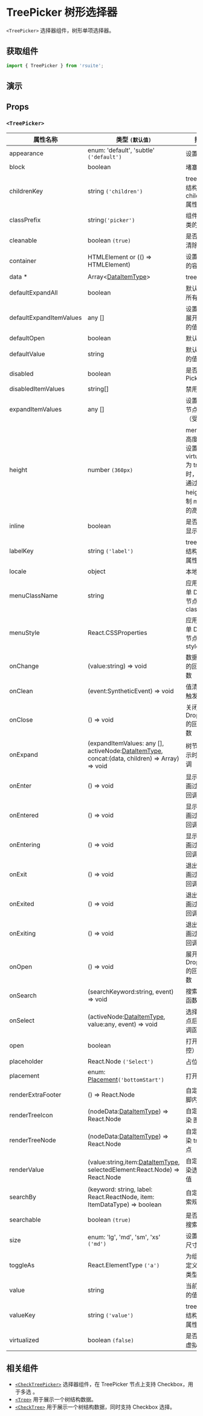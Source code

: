 # TreePicker 树形选择器

`<TreePicker>` 选择器组件，树形单项选择器。

## 获取组件

```js
import { TreePicker } from 'rsuite';
```

## 演示

<!--{demo}-->

## Props

### `<TreePicker>`

| 属性名称                | 类型 `(默认值)`                                                                                         | 描述                                                                            |
| ----------------------- | ------------------------------------------------------------------------------------------------------- | ------------------------------------------------------------------------------- |
| appearance              | enum: 'default', 'subtle' `('default')`                                                                 | 设置外观                                                                        |
| block                   | boolean                                                                                                 | 堵塞整行                                                                        |
| childrenKey             | string `('children')`                                                                                   | tree 数据结构 children 属性名称                                                 |
| classPrefix             | string`('picker')`                                                                                      | 组件 CSS 类的前缀                                                               |
| cleanable               | boolean `(true)`                                                                                        | 是否可以清除                                                                    |
| container               | HTMLElement or (() => HTMLElement)                                                                      | 设置渲染的容器                                                                  |
| data \*                 | Array&lt;[DataItemType](#types)&gt;                                                                     | tree 数据                                                                       |
| defaultExpandAll        | boolean                                                                                                 | 默认展开所有节点                                                                |
| defaultExpandItemValues | any []                                                                                                  | 设置默认展开节点的值                                                            |
| defaultOpen             | boolean                                                                                                 | 默认打开                                                                        |
| defaultValue            | string                                                                                                  | 默认选中的值                                                                    |
| disabled                | boolean                                                                                                 | 是否禁用 Picker                                                                 |
| disabledItemValues      | string[]                                                                                                | 禁用选项                                                                        |
| expandItemValues        | any []                                                                                                  | 设置展开节点的值（受控）                                                        |
| height                  | number `(360px)`                                                                                        | menu 的高度。当设置了 virtualized 为 true 时， 可以通过 height 控制 menu 的高度 |
| inline                  | boolean                                                                                                 | 是否内联显示 tree                                                               |
| labelKey                | string `('label')`                                                                                      | tree 数据结构 label 属性名称                                                    |
| locale                  | object                                                                                                  | 本地语言                                                                        |
| menuClassName           | string                                                                                                  | 应用于菜单 DOM 节点的 css class                                                 |
| menuStyle               | React.CSSProperties                                                                                     | 应用于菜单 DOM 节点的 style                                                     |
| onChange                | (value:string) => void                                                                                  | 数据改变的回调函数                                                              |
| onClean                 | (event:SyntheticEvent) => void                                                                          | 值清理时触发回调                                                                |
| onClose                 | () => void                                                                                              | 关闭 Dropdown 的回调函数                                                        |
| onExpand                | (expandItemValues: any [], activeNode:[DataItemType](#types), concat:(data, children) => Array) => void | 树节点展示时的回调                                                              |
| onEnter                 | () => void                                                                                              | 显示前动画过渡的回调函数                                                        |
| onEntered               | () => void                                                                                              | 显示后动画过渡的回调函数                                                        |
| onEntering              | () => void                                                                                              | 显示中动画过渡的回调函数                                                        |
| onExit                  | () => void                                                                                              | 退出前动画过渡的回调函数                                                        |
| onExited                | () => void                                                                                              | 退出后动画过渡的回调函数                                                        |
| onExiting               | () => void                                                                                              | 退出中动画过渡的回调函数                                                        |
| onOpen                  | () => void                                                                                              | 展开 Dropdown 的回调函数                                                        |
| onSearch                | (searchKeyword:string, event) => void                                                                   | 搜索回调函数                                                                    |
| onSelect                | (activeNode:[DataItemType](#types), value:any, event) => void                                           | 选择树节点后的回调函数                                                          |
| open                    | boolean                                                                                                 | 打开（受控）                                                                    |
| placeholder             | React.Node `('Select')`                                                                                 | 占位符                                                                          |
| placement               | enum: [Placement](#types)`('bottomStart')`                                                              | 打开位置                                                                        |
| renderExtraFooter       | () => React.Node                                                                                        | 自定义页脚内容                                                                  |
| renderTreeIcon          | (nodeData:[DataItemType](#types)) => React.Node                                                         | 自定义渲染 图标                                                                 |
| renderTreeNode          | (nodeData:[DataItemType](#types)) => React.Node                                                         | 自定义渲染 tree 节点                                                            |
| renderValue             | (value:string,item:[DataItemType](#types), selectedElement:React.Node) => React.Node                    | 自定义渲染选中的值                                                              |
| searchBy                | (keyword: string, label: React.ReactNode, item: ItemDataType) => boolean                                | 自定义搜索规则                                                                  |
| searchable              | boolean `(true)`                                                                                        | 是否可以搜索                                                                    |
| size                    | enum: 'lg', 'md', 'sm', 'xs' `('md')`                                                                   | 设置组件尺寸                                                                    |
| toggleAs                | React.ElementType `('a')`                                                                               | 为组件自定义元素类型                                                            |
| value                   | string                                                                                                  | 当前选中的值                                                                    |
| valueKey                | string `('value')`                                                                                      | tree 数据结构 value 属性名称                                                    |
| virtualized             | boolean `(false)`                                                                                       | 是否开启虚拟列表                                                                |

## 相关组件

- [`<CheckTreePicker>`](./check-tree-picker) 选择器组件，在 TreePicker 节点上支持 Checkbox，用于多选 。
- [`<Tree>`](./tree) 用于展示一个树结构数据。
- [`<CheckTree>`](./check-tree) 用于展示一个树结构数据，同时支持 Checkbox 选择。
